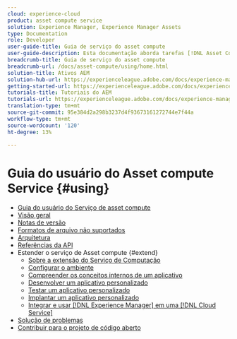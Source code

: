 ```yaml
---
cloud: experience-cloud
product: asset compute service
solution: Experience Manager, Experience Manager Assets
type: Documentation
role: Developer
user-guide-title: Guia de serviço do asset compute
user-guide-description: Esta documentação aborda tarefas [!DNL Asset Compute Service] como desenvolver, gerenciar, implantar e solucionar problemas do código personalizado.
breadcrumb-title: Guia de serviço do asset compute
breadcrumb-url: /docs/asset-compute/using/home.html
solution-title: Ativos AEM
solution-hub-url: https://experienceleague.adobe.com/docs/experience-manager-cloud-service/assets/home.html
getting-started-url: https://experienceleague.adobe.com/docs/experience-manager-cloud-service/assets/asset-microservices-overview.html
tutorials-title: Tutoriais do AEM
tutorials-url: https://experienceleague.adobe.com/docs/experience-manager-learn/assets/overview.html
translation-type: tm+mt
source-git-commit: 95e384d2a298b3237d4f93673161272744e7f44a
workflow-type: tm+mt
source-wordcount: '120'
ht-degree: 13%

---
```



# Guia do usuário do Asset compute Service {#using}

+ [Guia do usuário do Serviço de asset compute](home.md)
+ [Visão geral](introduction.md)
+ [Notas de versão](release-notes.md)
+ [Formatos de arquivo não suportados](https://experienceleague.adobe.com/docs/experience-manager-cloud-service/assets/file-format-support.html)
+ [Arquitetura](architecture.md)
+ [Referências da API](api.md)
+ Estender o serviço de Asset compute {#extend}
   + [Sobre a extensão do Serviço de Computação](understand-extensibility.md)
   + [Configurar o ambiente](setup-environment.md)
   + [Compreender os conceitos internos de um aplicativo](custom-application-internals.md)
   + [Desenvolver um aplicativo personalizado](develop-custom-application.md)
   + [Testar um aplicativo personalizado](test-custom-application.md)
   + [Implantar um aplicativo personalizado](deploy-custom-application.md)
   + [Integrar e usar  [!DNL Experience Manager] em uma [!DNL Cloud Service]](https://experienceleague.adobe.com/docs/experience-manager-cloud-service/assets/asset-microservices-overview.html)
+ [Solução de problemas](troubleshooting.md)
+ [Contribuir para o projeto de código aberto](contribute-to-compute-service.md)
